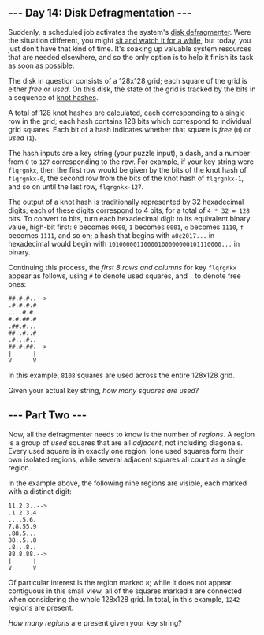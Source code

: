 <article class="day-desc"><h2>--- Day 14: Disk Defragmentation ---</h2><p>Suddenly, a scheduled job activates the system's <a href="https://en.wikipedia.org/wiki/Defragmentation">disk defragmenter</a>. Were the situation different, you might <a href="https://www.youtube.com/watch?v=kPv1gQ5Rs8A&t=37">sit and watch it for a while</a>, but today, you just don't have that kind of time. It's soaking up valuable system resources that are needed elsewhere, and so the only option is to help it finish its task as soon as possible.</p>
<p>The disk in question consists of a 128x128 grid; each square of the grid is either <em>free</em> or <em>used</em>. On this disk, the state of the grid is tracked by the bits in a sequence of <a href="10">knot hashes</a>.</p>
<p>A total of 128 knot hashes are calculated, each corresponding to a single row in the grid; each hash contains 128 bits which correspond to individual grid squares. Each bit of a hash indicates whether that square is <em>free</em> (<code>0</code>) or <em>used</em> (<code>1</code>).</p>
<p>The hash inputs are a key string (your puzzle input), a dash, and a number from <code>0</code> to <code>127</code> corresponding to the row.  For example, if your key string were <code>flqrgnkx</code>, then the first row would be given by the bits of the knot hash of <code>flqrgnkx-0</code>, the second row from the bits of the knot hash of <code>flqrgnkx-1</code>, and so on until the last row, <code>flqrgnkx-127</code>.</p>
<p>The output of a knot hash is traditionally represented by 32 hexadecimal digits; each of these digits correspond to 4 bits, for a total of <code>4 * 32 = 128</code> bits. To convert to bits, turn each hexadecimal digit to its equivalent binary value, high-bit first: <code>0</code> becomes <code>0000</code>, <code>1</code> becomes <code>0001</code>, <code>e</code> becomes <code>1110</code>, <code>f</code> becomes <code>1111</code>, and so on; a hash that begins with <code>a0c2017...</code> in hexadecimal would begin with <code>10100000110000100000000101110000...</code> in binary.</p>
<p>Continuing this process, the <em>first 8 rows and columns</em> for key <code>flqrgnkx</code> appear as follows, using <code>#</code> to denote used squares, and <code>.</code> to denote free ones:</p>
<pre><code>##.#.#..-->
.#.#.#.#   
....#.#.   
#.#.##.#   
.##.#...   
##..#..#   
.#...#..   
##.#.##.-->
|      |   
V      V   
</code></pre>
<p>In this example, <code>8108</code> squares are used across the entire 128x128 grid.</p>
<p>Given your actual key string, <em>how many squares are used</em>?</p>
</article>
<article class="day-desc"><h2 id="part2">--- Part Two ---</h2><p>Now, <span title="This is exactly how it works in real life.">all the defragmenter needs to know</span> is the number of <em>regions</em>. A region is a group of <em>used</em> squares that are all <em>adjacent</em>, not including diagonals. Every used square is in exactly one region: lone used squares form their own isolated regions, while several adjacent squares all count as a single region.</p>
<p>In the example above, the following nine regions are visible, each marked with a distinct digit:</p>
<pre><code>11.2.3..-->
.1.2.3.4   
....5.6.   
7.8.55.9   
.88.5...   
88..5..8   
.8...8..   
88.8.88.-->
|      |   
V      V   
</code></pre>
<p>Of particular interest is the region marked <code>8</code>; while it does not appear contiguous in this small view, all of the squares marked <code>8</code> are connected when considering the whole 128x128 grid. In total, in this example, <code>1242</code> regions are present.</p>
<p><em>How many regions</em> are present given your key string?</p>
</article>
